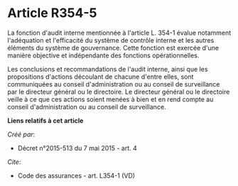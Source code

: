 # Article R354-5

La fonction d'audit interne mentionnée à l'article L. 354-1 évalue notamment l'adéquation et l'efficacité du système de
contrôle interne et les autres éléments du système de gouvernance. Cette fonction est exercée d'une manière objective et
indépendante des fonctions opérationnelles. 

Les conclusions et recommandations de l'audit interne, ainsi que les propositions d'actions découlant de chacune d'entre
elles, sont communiquées au conseil d'administration ou au conseil de surveillance par le directeur général ou le directoire.
Le directeur général ou le directoire veille à ce que ces actions soient menées à bien et en rend compte au conseil
d'administration ou au conseil de surveillance.

**Liens relatifs à cet article**

_Créé par_:

  - Décret n°2015-513 du 7 mai 2015 - art. 4

_Cite_:

  - Code des assurances - art. L354-1 (VD)
